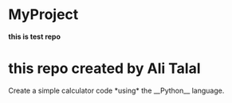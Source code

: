 # MyProject
**this is test repo**
<h1>this repo created by Ali Talal</h1>
<p>Create a simple calculator code *using* the __Python__ language.
</p>

